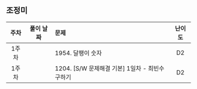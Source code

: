## 조정미

| 주차 | 풀이 날짜 | 문제 | 난이도 |
|:---:|:---:|:---|:---:|
| 1주차 |  | 1954. 달팽이 숫자 | D2 |
| 1주차 |  | 1204. [S/W 문제해결 기본] 1일차 - 최빈수 구하기 | D2 |
